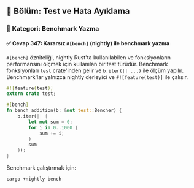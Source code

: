 ## 📘 Bölüm: Test ve Hata Ayıklama  
### 🔹 Kategori: Benchmark Yazma  
#### ✅ Cevap 347: Kararsız `#[bench]` (nightly) ile benchmark yazma

`#[bench]` özniteliği, nightly Rust'ta kullanılabilen ve fonksiyonların performansını ölçmek için kullanılan bir test türüdür. Benchmark fonksiyonları `test` crate'inden gelir ve `b.iter(|| ...)` ile ölçüm yapılır. Benchmark'lar yalnızca nightly derleyici ve `#![feature(test)]` ile çalışır.

```rust
#![feature(test)]
extern crate test;

#[bench]
fn bench_addition(b: &mut test::Bencher) {
    b.iter(|| {
        let mut sum = 0;
        for i in 0..1000 {
            sum += i;
        }
        sum
    });
}
```

Benchmark çalıştırmak için:

```
cargo +nightly bench
```
